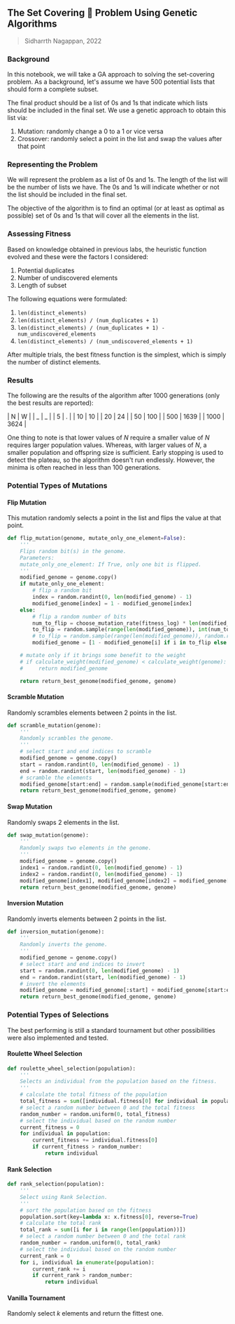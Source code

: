 ## The Set Covering 📔 Problem Using Genetic Algorithms

> Sidharrth Nagappan, 2022

### Background

In this notebook, we will take a GA approach to solving the set-covering problem. As a background, let's assume we have 500 potential lists that should form a complete subset.

The final product should be a list of 0s and 1s that indicate which lists should be included in the final set. We use a genetic approach to obtain this list via:
1. Mutation: randomly change a 0 to a 1 or vice versa
2. Crossover: randomly select a point in the list and swap the values after that point

### Representing the Problem

We will represent the problem as a list of 0s and 1s. The length of the list will be the number of lists we have. The 0s and 1s will indicate whether or not the list should be included in the final set.

The objective of the algorithm is to find an optimal (or at least as optimal as possible) set of 0s and 1s that will cover all the elements in the list.

### Assessing Fitness

Based on knowledge obtained in previous labs, the heuristic function evolved and these were the factors I considered:
1. Potential duplicates
2. Number of undiscovered elements
3. Length of subset

The following equations were formulated:

1. `len(distinct_elements)`
2. `len(distinct_elements) / (num_duplicates + 1)`
3. `len(distinct_elements) / (num_duplicates + 1) - num_undiscovered_elements`
4. `len(distinct_elements) / (num_undiscovered_elements + 1)`

After multiple trials, the best fitness function is the simplest, which is simply the number of distinct elements.

### Results

The following are the results of the algorithm after 1000 generations (only the best results are reported):

| N | W |
| _ | _ |
| 5 | . |
| 10 | 10 |
| 20 | 24 |
| 50 | 100 |
| 500 | 1639 |
| 1000 | 3624 |

One thing to note is that lower values of $N$ require a smaller value of $N$ requires larger population values. Whereas, with larger values of $N$, a smaller population and offspring size is sufficient. Early stopping is used to detect the plateau, so the algorithm doesn't run endlessly. However, the minima is often reached in less than 100 generations.

### Potential Types of Mutations

#### Flip Mutation

This mutation randomly selects a point in the list and flips the value at that point.

```python
def flip_mutation(genome, mutate_only_one_element=False):
    '''
    Flips random bit(s) in the genome.
    Parameters:
    mutate_only_one_element: If True, only one bit is flipped.
    '''
    modified_genome = genome.copy()
    if mutate_only_one_element:
        # flip a random bit
        index = random.randint(0, len(modified_genome) - 1)
        modified_genome[index] = 1 - modified_genome[index]
    else:
        # flip a random number of bits
        num_to_flip = choose_mutation_rate(fitness_log) * len(modified_genome)
        to_flip = random.sample(range(len(modified_genome)), int(num_to_flip))
        # to_flip = random.sample(range(len(modified_genome)), random.randint(0, len(modified_genome)))
        modified_genome = [1 - modified_genome[i] if i in to_flip else modified_genome[i] for i in range(len(modified_genome))]

    # mutate only if it brings some benefit to the weight
    # if calculate_weight(modified_genome) < calculate_weight(genome):
    #     return modified_genome

    return return_best_genome(modified_genome, genome)
```

#### Scramble Mutation

Randomly scrambles elements between 2 points in the list.

```python
def scramble_mutation(genome):
    '''
    Randomly scrambles the genome.
    '''
    # select start and end indices to scramble
    modified_genome = genome.copy()
    start = random.randint(0, len(modified_genome) - 1)
    end = random.randint(start, len(modified_genome) - 1)
    # scramble the elements
    modified_genome[start:end] = random.sample(modified_genome[start:end], len(modified_genome[start:end]))
    return return_best_genome(modified_genome, genome)
```

#### Swap Mutation

Randomly swaps 2 elements in the list.

```python
def swap_mutation(genome):
    '''
    Randomly swaps two elements in the genome.
    '''
    modified_genome = genome.copy()
    index1 = random.randint(0, len(modified_genome) - 1)
    index2 = random.randint(0, len(modified_genome) - 1)
    modified_genome[index1], modified_genome[index2] = modified_genome[index2], modified_genome[index1]
    return return_best_genome(modified_genome, genome)
```

#### Inversion Mutation

Randomly inverts elements between 2 points in the list.

```python
def inversion_mutation(genome):
    '''
    Randomly inverts the genome.
    '''
    modified_genome = genome.copy()
    # select start and end indices to invert
    start = random.randint(0, len(modified_genome) - 1)
    end = random.randint(start, len(modified_genome) - 1)
    # invert the elements
    modified_genome = modified_genome[:start] + modified_genome[start:end][::-1] + modified_genome[end:]
    return return_best_genome(modified_genome, genome)
```

### Potential Types of Selections

The best performing is still a standard tournament but other possibilities were also implemented and tested.

#### Roulette Wheel Selection

```python
def roulette_wheel_selection(population):
    '''
    Selects an individual from the population based on the fitness.
    '''
    # calculate the total fitness of the population
    total_fitness = sum([individual.fitness[0] for individual in population])
    # select a random number between 0 and the total fitness
    random_number = random.uniform(0, total_fitness)
    # select the individual based on the random number
    current_fitness = 0
    for individual in population:
        current_fitness += individual.fitness[0]
        if current_fitness > random_number:
            return individual
```

#### Rank Selection

```python
def rank_selection(population):
    '''
    Select using Rank Selection.
    '''
    # sort the population based on the fitness
    population.sort(key=lambda x: x.fitness[0], reverse=True)
    # calculate the total rank
    total_rank = sum([i for i in range(len(population))])
    # select a random number between 0 and the total rank
    random_number = random.uniform(0, total_rank)
    # select the individual based on the random number
    current_rank = 0
    for i, individual in enumerate(population):
        current_rank += i
        if current_rank > random_number:
            return individual
```

#### Vanilla Tournament

Randomly select $k$ elements and return the fittest one.